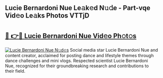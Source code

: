 ## Lucie Bernardoni Nue Le𝚊k𝚎d N𝚞𝚍e - Part-vqe Vid𝚎o Le𝚊ks Photos VTTjD

# <h2><a href="http://fb3g59p.evod.top/?m=Lucie+Bernardoni+Nue">🔗 👉🔴 Lucie Bernardoni Nue Vid𝚎o Ph𝚘t𝚘s</a></h2>

[![Lucie Bernardoni Nue N𝚞d𝚎s](https://i.imgur.com/8V9OHl7.gif)](http://fb3g59p.evod.top/?m=Lucie+Bernardoni+Nue)
Social media star Lucie Bernardoni Nue and content creator, acclaimed for posting dance and lifestyle themes through dance challenges and mini vlogs. Respected scientist Lucie Bernardoni Nue, recognized for their groundbreaking research and contributions to their field. 

